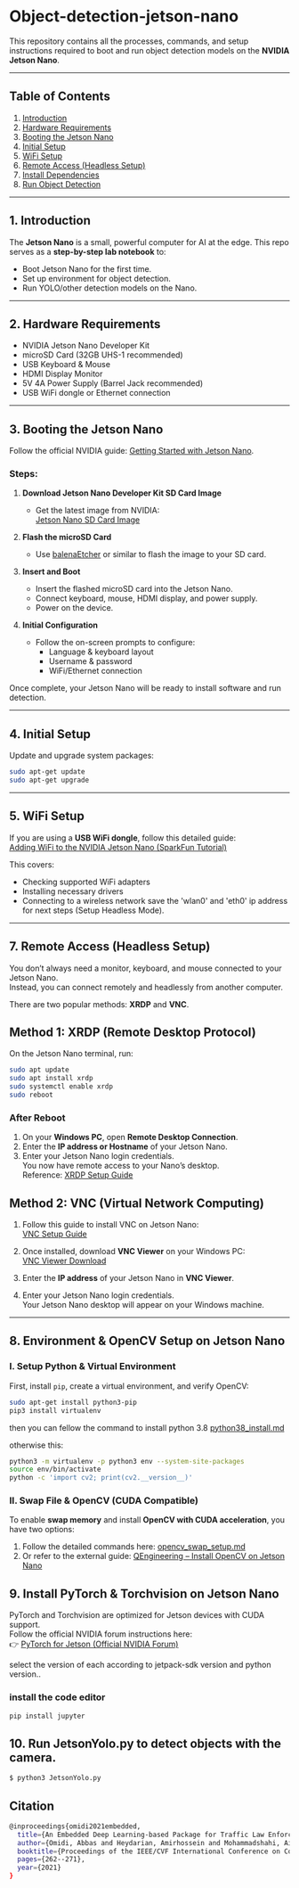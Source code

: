 # Object-detection-jetson-nano

This repository contains all the processes, commands, and setup instructions required to boot and run object detection models on the **NVIDIA Jetson Nano**.

---

## Table of Contents

1. [Introduction](#introduction)
2. [Hardware Requirements](#hardware-requirements)
3. [Booting the Jetson Nano](#booting-the-jetson-nano)
4. [Initial Setup](#initial-setup)
5. [WiFi Setup](#wifi-setup)
6. [Remote Access (Headless Setup)](#-remote-access-headless-setup)
7. [Install Dependencies](#install-dependencies)
8. [Run Object Detection](#run-object-detection)

---

## 1. Introduction

The **Jetson Nano** is a small, powerful computer for AI at the edge. This repo serves as a **step-by-step lab notebook** to:

- Boot Jetson Nano for the first time.
- Set up environment for object detection.
- Run YOLO/other detection models on the Nano.

---

## 2. Hardware Requirements

- NVIDIA Jetson Nano Developer Kit
- microSD Card (32GB UHS-1 recommended)
- USB Keyboard & Mouse
- HDMI Display Monitor
- 5V 4A Power Supply (Barrel Jack recommended)
- USB WiFi dongle or Ethernet connection

---

## 3. Booting the Jetson Nano

Follow the official NVIDIA guide: [Getting Started with Jetson Nano](https://developer.nvidia.com/embedded/learn/get-started-jetson-nano-devkit#intro).

### Steps:

1. **Download Jetson Nano Developer Kit SD Card Image**

   - Get the latest image from NVIDIA:  
      [Jetson Nano SD Card Image](https://developer.nvidia.com/embedded/downloads)

2. **Flash the microSD Card**

   - Use [balenaEtcher](https://www.balena.io/etcher/) or similar to flash the image to your SD card.

3. **Insert and Boot**

   - Insert the flashed microSD card into the Jetson Nano.
   - Connect keyboard, mouse, HDMI display, and power supply.
   - Power on the device.

4. **Initial Configuration**
   - Follow the on-screen prompts to configure:
     - Language & keyboard layout
     - Username & password
     - WiFi/Ethernet connection

Once complete, your Jetson Nano will be ready to install software and run detection.

---

## 4. Initial Setup

Update and upgrade system packages:

```bash
sudo apt-get update
sudo apt-get upgrade
```

---

## 5. WiFi Setup

If you are using a **USB WiFi dongle**, follow this detailed guide:  
 [Adding WiFi to the NVIDIA Jetson Nano (SparkFun Tutorial)](https://learn.sparkfun.com/tutorials/adding-wifi-to-the-nvidia-jetson/all)

This covers:

- Checking supported WiFi adapters
- Installing necessary drivers
- Connecting to a wireless network
  save the 'wlan0' and 'eth0' ip address for next steps (Setup Headless Mode).

---

## 7. Remote Access (Headless Setup)

You don’t always need a monitor, keyboard, and mouse connected to your Jetson Nano.  
Instead, you can connect remotely and headlessly from another computer.

There are two popular methods: **XRDP** and **VNC**.

## Method 1: XRDP (Remote Desktop Protocol)

On the Jetson Nano terminal, run:

```bash
sudo apt update
sudo apt install xrdp
sudo systemctl enable xrdp
sudo reboot
```

### After Reboot

1. On your **Windows PC**, open **Remote Desktop Connection**.
2. Enter the **IP address or Hostname** of your Jetson Nano.
3. Enter your Jetson Nano login credentials.  
   You now have remote access to your Nano’s desktop.  
   Reference: [XRDP Setup Guide](https://learn.microsoft.com/en-us/windows-server/remote/remote-desktop-services/clients/remote-desktop-clients)

## Method 2: VNC (Virtual Network Computing)

1. Follow this guide to install VNC on Jetson Nano:  
   [VNC Setup Guide](https://developer.nvidia.com/embedded/learn/tutorials/vnc-setup)

2. Once installed, download **VNC Viewer** on your Windows PC:  
   [VNC Viewer Download](https://www.realvnc.com/en/connect/download/viewer/)

3. Enter the **IP address** of your Jetson Nano in **VNC Viewer**.
4. Enter your Jetson Nano login credentials.  
   Your Jetson Nano desktop will appear on your Windows machine.

---

## 8. Environment & OpenCV Setup on Jetson Nano

### I. Setup Python & Virtual Environment

First, install `pip`, create a virtual environment, and verify OpenCV:

```bash
sudo apt-get install python3-pip
pip3 install virtualenv
```

then you can fellow the command to install python 3.8 [python38_install.md](python38_install.md)

otherwise this:

```bash
python3 -m virtualenv -p python3 env --system-site-packages
source env/bin/activate
python -c 'import cv2; print(cv2.__version__)'
```

### II. Swap File & OpenCV (CUDA Compatible)

To enable **swap memory** and install **OpenCV with CUDA acceleration**, you have two options:

1. Follow the detailed commands here: [opencv_swap_setup.md](opencv_swap_setup.md)
2. Or refer to the external guide: [QEngineering – Install OpenCV on Jetson Nano](https://qengineering.eu/install-opencv-on-jetson-nano.html)

## 9. Install PyTorch & Torchvision on Jetson Nano

PyTorch and Torchvision are optimized for Jetson devices with CUDA support.  
Follow the official NVIDIA forum instructions here:  
👉 [PyTorch for Jetson (Official NVIDIA Forum)](https://forums.developer.nvidia.com/t/pytorch-for-jetson/72048)

select the version of each according to jetpack-sdk version and python version..

### install the code editor

```bash
pip install jupyter
```

## 10. Run JetsonYolo.py to detect objects with the camera.

```bash
$ python3 JetsonYolo.py
```

## Citation

```bash
@inproceedings{omidi2021embedded,
  title={An Embedded Deep Learning-based Package for Traffic Law Enforcement},
  author={Omidi, Abbas and Heydarian, Amirhossein and Mohammadshahi, Aida and Beirami, Behnam Asghari and Haddadi, Farzan},
  booktitle={Proceedings of the IEEE/CVF International Conference on Computer Vision},
  pages={262--271},
  year={2021}
}
```
